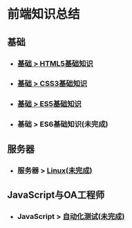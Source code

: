 
# 前端知识总结

## 基础

* ### [基础 > HTML5基础知识](https://github.com/bestAya/Metamorphosis-/blob/master/html/Html.md)
* ### [基础 > CSS3基础知识](https://github.com/bestAya/Metamorphosis-/blob/master/css/CSS3.md)
* ### [基础 > ES5基础知识](https://github.com/bestAya/Metamorphosis-/blob/master/javascript/ES5/index.md)
* ### 基础 > ES6基础知识(未完成)

## 服务器

* ### 服务器 > [Linux(未完成)](https://github.com/bestAya/Metamorphosis-/blob/master/linux/index.md)

## JavaScript与OA工程师

* ### JavaScript > [自动化测试(未完成)](https://github.com/bestAya/Metamorphosis-/blob/master/javascript/measurement/QAtest.md)